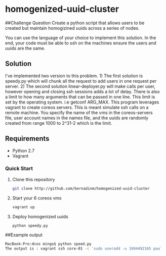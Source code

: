 # homogenized-uuid-cluster

##Challenge Question
Create a python script that allows users to be created but maintain homogizined uuids across a series of nodes.

You can use the language of your choice to implement this solution. In the end, your code must be able to ssh on the machines ensure the users and uuids are the same.

## Solution

I've implemented two version to this problem. 1) The first solution is speedy.py which will chunk all the request to add users in one request per server. 2) The second solution linear-deployer.py will make calls per user, however opening and closing ssh sessions adds a lot of delay. There is also a limit to how many arguments that can be passed in one line. This limit is set by the operating system. i.e getconf ARG_MAX. This program leverages vagrant to create coreos servers. This is meant simulate ssh calls on a remote machine. You specify the name of the vms in the coreos-servers file, user account names in the names file, and the uuids are randomly created from range 1000 to 2^31-2 which is the limit. 

## Requirements

 * Python 2.7
 * Vagrant
 
### Quick Start

1. Clone this repository  

    ```bash
    git clone http://github.com/bernadinm/homogenized-uuid-cluster 
    ```

2.  Start your 6 coreos vms

	```bash
	vagrant up 
	```

3. Deploy homogenized uuids

   ```bash
   python speedy.py 
   ```

##Example output

   ```bash
   MacBook-Pro:dcos mingo$ python speed.py
   The output is : vagrant ssh core-01 -c 'sudo useradd -u 1694492165 paulette && sudo useradd -u 259025774 louise && sudo useradd -u 1445437099 tobie && sudo useradd -u 155613499 chasidy && sudo useradd -u 1217682952 edythe && sudo useradd -u 754110988 kandra && sudo useradd -u 742915194 thomasine && sudo useradd -u 1912226146 fatima && sudo useradd -u 1189503750 yun && sudo useradd -u 1424009968 carleen && sudo useradd -u 1102964481 boris && sudo useradd -u 765269926 claudette && sudo useradd -u 2145117381 alejandro && sudo useradd -u 67079324 max && sudo useradd -u 1073948180 nell && sudo useradd -u 1899789186 lucia && sudo useradd -u 932478187 monty && sudo useradd -u 1626674136 eleni && sudo useradd -u 326676961 palma && sudo useradd -u 1715264531 sandra && sudo useradd -u 789852135 lydia && sudo useradd -u 896466640 zaida && sudo useradd -u 644629764 cristopher && sudo useradd -u 749668699 jonelle && sudo useradd -u 1964225264 bong && sudo useradd -u 915461925 rosalie && sudo useradd -u 1803158971 kerri && sudo useradd -u 1033236007 floretta && sudo useradd -u 687533719 leola && sudo useradd -u 1170572488 arthur && sudo useradd -u 1818021014 glynda && sudo useradd -u 541840683 kendrick && sudo useradd -u 508992946 cinthia && sudo useradd -u 1360097370 alexia && sudo useradd -u 1085592141 antonette && sudo useradd -u 1670003351 katy && sudo useradd -u 155494826 stefania && sudo useradd -u 744150050 lewis && sudo useradd -u 349378686 josephina && sudo useradd -u 703256810 claudio && sudo useradd -u 487612663 janina && sudo useradd -u 1616725716 charity && sudo useradd -u 1205562326 tilda && sudo useradd -u 477629922 shiloh && sudo useradd -u 208553836 melani && sudo useradd -u 1581029310 cristine && sudo useradd -u 76027967 suzanne && sudo useradd -u 314053758 tamesha && sudo useradd -u 1499237101 prince && sudo useradd -u 361961106 jerome'
   ```
